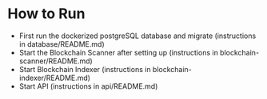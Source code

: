 # How to Run
- First run the dockerized postgreSQL database and migrate (instructions in database/README.md)
- Start the Blockchain Scanner after setting up (instructions in blockchain-scanner/README.md)
- Start Blockchain Indexer (instructions in blockchain-indexer/README.md)
- Start API (instructions in api/README.md)